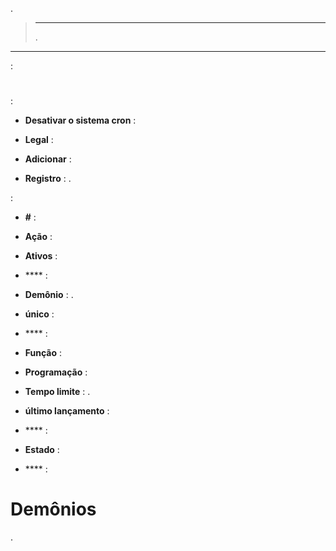 

.

> ****
>
> 
> .

 ****
:

# 

 :

-   **Desativar o sistema cron** : 
    
    

-   **Legal** : 

-   **Adicionar** : 

-   **Registro** : .




 :

-   **#** : 
    

-   **Ação** : 
    

-   **Ativos** : 
    

-   **** : 

-   **Demônio** : 
    . 
    
    

-   **único** : 
    

-   **** : 
    

-   **Função** : 
    

-   **Programação** : 

-   **Tempo limite** : . 
    
    

-   **último lançamento** : 

-   **** : 
    
    

-   **Estado** : 
    

-   **** : 


# 



# Demônios

.
